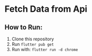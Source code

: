 # Fetch Data from Api

## How to Run:
1. Clone this repository
2. Run `flutter pub get`
3. Run with: `flutter run -d chrome`